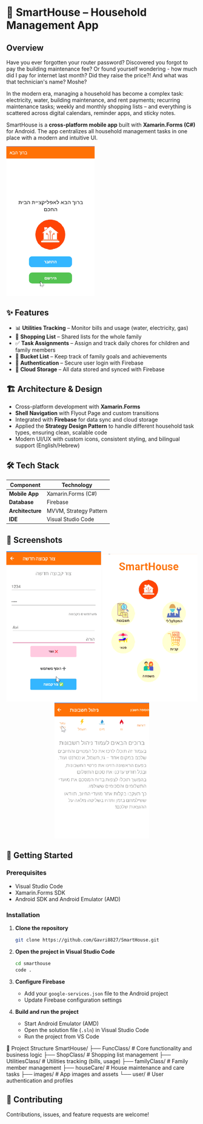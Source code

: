 # 🏡 SmartHouse – Household Management App

## Overview

Have you ever forgotten your router password? Discovered you forgot to pay the building maintenance fee? Or found yourself wondering - how much did I pay for internet last month? Did they raise the price?! And what was that technician's name? Moshe?

In the modern era, managing a household has become a complex task: electricity, water, building maintenance, and rent payments; recurring maintenance tasks; weekly and monthly shopping lists – and everything is scattered across digital calendars, reminder apps, and sticky notes.

SmartHouse is a **cross-platform mobile app** built with **Xamarin.Forms (C#)** for Android. The app centralizes all household management tasks in one place with a modern and intuitive UI.

<img src="screenshots/welcome.png" alt="Welcome Screen" width="233">

## ✨ Features

- 📊 **Utilities Tracking** – Monitor bills and usage (water, electricity, gas)
- 🛒 **Shopping List** – Shared lists for the whole family
- ✅ **Task Assignments** – Assign and track daily chores for children and family members
- 🎯 **Bucket List** – Keep track of family goals and achievements
- 🔐 **Authentication** – Secure user login with Firebase
- 💾 **Cloud Storage** – All data stored and synced with Firebase

## 🏗️ Architecture & Design

- Cross-platform development with **Xamarin.Forms**
- **Shell Navigation** with Flyout Page and custom transitions
- Integrated with **Firebase** for data sync and cloud storage
- Applied the **Strategy Design Pattern** to handle different household task types, ensuring clean, scalable code
- Modern UI/UX with custom icons, consistent styling, and bilingual support (English/Hebrew)

## 🛠️ Tech Stack

| Component | Technology |
|-----------|------------|
| **Mobile App** | Xamarin.Forms (C#) |
| **Database** | Firebase |
| **Architecture** | MVVM, Strategy Pattern |
| **IDE** | Visual Studio Code |

## 📱 Screenshots

<div align="center">
  <img src="screenshots/signUp.png" alt="Sign Up Screen" width="250">
  <img src="screenshots/mainScreen.png" alt="Main Screen" width="250">
   <img src="screenshots/accounts.png" alt="Main Screen" width="250">
</div>


## 🚀 Getting Started

### Prerequisites
- Visual Studio Code
- Xamarin.Forms SDK
- Android SDK and Android Emulator (AMD)

### Installation

1. **Clone the repository**
   ```bash
   git clone https://github.com/Gavri8827/SmartHouse.git
   ```

2. **Open the project in Visual Studio Code**
   ```bash
   cd smarthouse
   code .
   ```

3. **Configure Firebase**
   - Add your `google-services.json` file to the Android project
   - Update Firebase configuration settings

4. **Build and run the project**
   - Start Android Emulator (AMD)
   - Open the solution file (`.sln`) in Visual Studio Code
   - Run the project from VS Code
  
📁 Project Structure
SmartHouse/
├── FuncClass/              # Core functionality and business logic
├── ShopClass/              # Shopping list management
├── UtilitiesClass/         # Utilities tracking (bills, usage)
├── familyClass/            # Family member management
├── houseCare/              # House maintenance and care tasks
├── images/                 # App images and assets
└── user/                   # User authentication and profiles

## 🤝 Contributing

Contributions, issues, and feature requests are welcome! 

</div>
